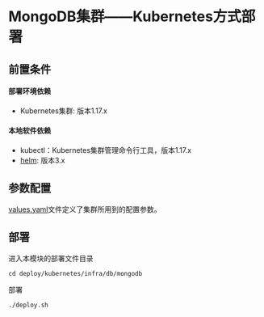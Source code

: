 # MongoDB集群——Kubernetes方式部署

## 前置条件

#### 部署环境依赖

- Kubernetes集群: 版本1.17.x

#### 本地软件依赖

- kubectl：Kubernetes集群管理命令行工具，版本1.17.x
- [helm](https://helm.sh/): 版本3.x

## 参数配置

[values.yaml](values.yaml)文件定义了集群所用到的配置参数。

## 部署

进入本模块的部署文件目录

```shell
cd deploy/kubernetes/infra/db/mongodb
```

部署

```shell
./deploy.sh
```

